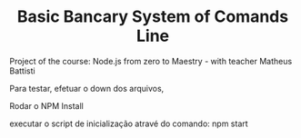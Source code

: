 <h1 align="center"> Basic Bancary System of Comands Line </h1>
Project of the course: Node.js from zero to Maestry - with teacher Matheus Battisti

Para testar, efetuar o down dos arquivos,

Rodar o NPM Install

executar o script de inicialização atravé do comando: npm start

